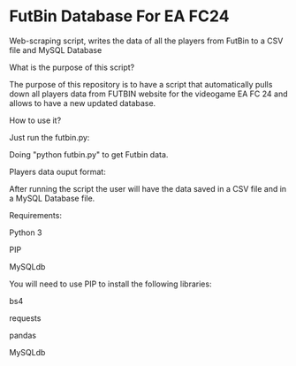 # FutBin Database For EA FC24
Web-scraping script, writes the data of all the players from FutBin to a CSV file and MySQL Database

What is the purpose of this script?

The purpose of this repository is to have a script that automatically pulls down all players data from FUTBIN website for the videogame EA FC 24 and allows to have a new updated database.

How to use it?

Just run the futbin.py:

Doing "python futbin.py" to get Futbin data.

Players data ouput format:

After running the script the user will have the data saved in a CSV file and in a MySQL Database file.

Requirements:

Python 3

PIP

MySQLdb

You will need to use PIP to install the following libraries:

bs4

requests

pandas

MySQLdb
